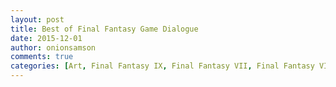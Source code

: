 ```yaml
---
layout: post
title: Best of Final Fantasy Game Dialogue
date: 2015-12-01
author: onionsamson
comments: true
categories: [Art, Final Fantasy IX, Final Fantasy VII, Final Fantasy VIII, Gaming, playstation, PS1]
---
```

<div class="
          image-block-outer-wrapper
          layout-caption-below
          design-layout-inline
          
          
          
        ">

      

      
        <figure class="
              sqs-block-image-figure
              intrinsic
            " style="max-width:2502px;">
          
        
        

        
          
            
          <div style="padding-bottom:61.333332061768%;" class="
                image-block-wrapper
                
          
        
                has-aspect-ratio
              ">
            <img src="http://onionsamson.files.wordpress.com/2015/12/8ccee-image.jpg" alt="Final Fantasy VIII (1999). Inside Timber Maniacs office." /><img class="thumb-image" alt="Final Fantasy VIII (1999). Inside Timber Maniacs office." />
          </div>
        
          
        

        
          
          <figcaption class="image-caption-wrapper">
            <div class="image-caption"><p>Final Fantasy VIII (1999). Inside Timber Maniacs office.</p></div>
          </figcaption>
        
      
        </figure>
      

    </div>
  











 

  
  
    <div class="
          image-block-outer-wrapper
          layout-caption-below
          design-layout-inline
          
          
          
        ">

      

      
        <figure class="
              sqs-block-image-figure
              intrinsic
            " style="max-width:2610px;">
          
        
        

        
          
            
          <div style="padding-bottom:58.833332061768%;" class="
                image-block-wrapper
                
          
        
                has-aspect-ratio
              ">
            <img src="http://onionsamson.files.wordpress.com/2015/12/05057-image.jpg" alt="Final Fantasy IX (2000). Qu’s Marsh." /><img class="thumb-image" alt="Final Fantasy IX (2000). Qu’s Marsh." />
          </div>
        
          
        

        
          
          <figcaption class="image-caption-wrapper">
            <div class="image-caption"><p>Final Fantasy IX (2000). Qu’s Marsh.</p></div>
          </figcaption>
        
      
        </figure>
      

    </div>
  











 

  
  
    <div class="
          image-block-outer-wrapper
          layout-caption-below
          design-layout-inline
          
          
          
        ">

      

      
        <figure class="
              sqs-block-image-figure
              intrinsic
            " style="max-width:1288px;">
          
        
        

        
          
            
          <div style="padding-bottom:66.833335876465%;" class="
                image-block-wrapper
                
          
        
                has-aspect-ratio
              ">
            <img src="http://onionsamson.files.wordpress.com/2015/12/b0c63-image.jpg" alt="Final Fantasy VII (1997). Near Cosmo Canyon. " /><img class="thumb-image" alt="Final Fantasy VII (1997). Near Cosmo Canyon. " />
          </div>
        
          
        

        
          
          <figcaption class="image-caption-wrapper">
            <div class="image-caption"><p>Final Fantasy VII (1997). Near Cosmo Canyon. </p></div>
          </figcaption>
        
      
        </figure>
      

    </div>
